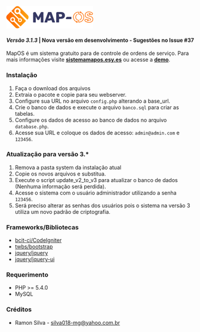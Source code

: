 ![MapOS](https://raw.githubusercontent.com/RamonSilva20/mapos/master/assets/img/logo.png)

#### _Versão 3.1.3_ | Nova versão em desenvolvimento - Sugestões no Issue #37

MapOS é um sistema gratuito para de controle de ordens de serviço. 
Para mais informações visite __[sistemamapos.esy.es](https://www.sistemamapos.esy.es)__ 
ou acesse a __[demo](https://www.sistemamapos.esy.es/mapos)__.  

### Instalação

1. Faça o download dos arquivos
2. Extraia o pacote e copie para seu webserver.
3. Configure sua URL no arquivo `config.php` alterando a base_url. 
4. Crie o banco de dados e execute o arquivo `banco.sql` para criar as tabelas.
5. Configure os dados de acesso ao banco de dados no arquivo `database.php`.
6. Acesse sua URL e coloque os dados de acesso: `admin@admin.com` e `123456`.

### Atualização para versão 3.*

1. Remova a pasta system da instalação atual
2. Copie os novos arquivos e substitua.
3. Execute o script update_v2_to_v3 para atualizar o banco de dados (Nenhuma informação será perdida).
4. Acesse o sistema com o usuário administrador utilizando a senha `123456`.
5. Será preciso alterar as senhas dos usuários pois o sistema na versão 3 utiliza um novo padrão de criptografia.


### Frameworks/Bibliotecas
* [bcit-ci/CodeIgniter](https://github.com/bcit-ci/CodeIgniter)
* [twbs/bootstrap](https://github.com/twbs/bootstrap) 
* [jquery/jquery](https://github.com/jquery/jquery) 
* [jquery/jquery-ui](https://github.com/jquery/jquery-ui) 

### Requerimento
* PHP >= 5.4.0
* MySQL

### Créditos
* Ramon Silva - silva018-mg@yahoo.com.br
